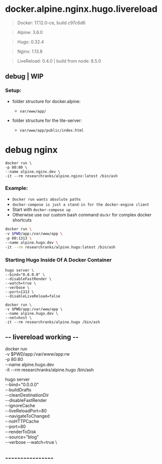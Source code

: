 # docker.alpine.nginx.hugo.livereload #

 > Docker: 17.12.0-ce, build c97c6d6

 > Alpine: 3.6.0

 > Hugo: 0.32.4

 > Nginx: 1.13.8

 > LiveReload: 0.4.0 | build from node: 8.5.0 


## debug | WIP ##

### Setup: ###
 - folder structure for docker.alpine:
    - ``var/www/app/``

 - folder structure for the lite-server:
    -  ``var/www/app/public/index.html``

# debug nginx #

```
docker run \
-p 80:80 \
--name alpine.nginx.dev \
-it --rm researchranks/alpine.nginx:latest /bin/ash
```

### Example: ###

 - ``Docker run wants absolute paths``
 - ``docker-compose is just a stand-in for the docker-engine client``
 - Start with ``docker-compose up``
 - Otherwise use our custom bash command ``dockr`` for complex docker shortcuts

```bash
docker run \
-v $PWD/app:/var/www/app \
-p 80:1313 \
--name alpine.hugo.dev \
-it --rm researchranks/alpine.hugo:latest /bin/ash
```

### Starting Hugo Inside Of A Docker Container ###

```
hugo server \
--bind="0.0.0.0" \
--disableFastRender \
--watch=true \
--verbose \
--port=1313 \
--disableLiveReload=false
```
```
docker run \
-v $PWD/app:/var/www/app \
--name alpine.hugo.dev \
--net=host \ 
-it --rm researchranks/alpine.hugo /bin/ash
```

## -- livereload working -- ##

docker run \
-v $PWD/app:/var/www/app:rw \
-p 80:80 \
--name alpine.hugo.dev \
-it --rm researchranks/alpine.hugo /bin/ash

hugo server \
--bind="0.0.0.0" \
--buildDrafts \
--cleanDestinationDir \
--disableFastRender \
--ignoreCache \
--liveReloadPort=80 \
--navigateToChanged \
--noHTTPCache \
--port=80 \
--renderToDisk \
--source="blog" \
--verbose
--watch=true \

## ---------------- ##



